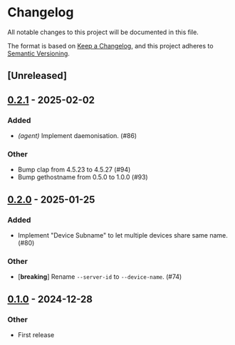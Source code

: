 # Changelog

All notable changes to this project will be documented in this file.

The format is based on [Keep a Changelog](https://keepachangelog.com/en/1.0.0/),
and this project adheres to [Semantic Versioning](https://semver.org/spec/v2.0.0.html).

## [Unreleased]

## [0.2.1](https://github.com/nasa42/webterm/compare/webterm-agent-v0.2.0...webterm-agent-v0.2.1) - 2025-02-02

### Added

- *(agent)* Implement daemonisation. (#86)

### Other

- Bump clap from 4.5.23 to 4.5.27 (#94)
- Bump gethostname from 0.5.0 to 1.0.0 (#93)

## [0.2.0](https://github.com/nasa42/webterm/compare/webterm-agent-v0.1.0...webterm-agent-v0.2.0) - 2025-01-25

### Added

- Implement "Device Subname" to let multiple devices share same name. (#80)

### Other

- [**breaking**] Rename `--server-id` to `--device-name`. (#74)

## [0.1.0](https://github.com/nasa42/webterm/releases/tag/webterm-agent-v0.1.0) - 2024-12-28

### Other

- First release
